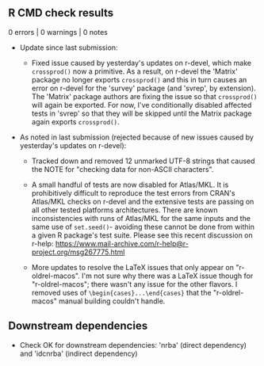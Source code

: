 ## R CMD check results

0 errors | 0 warnings | 0 notes

* Update since last submission: 

  * Fixed issue caused by yesterday's updates on r-devel, which make `crossprod()` now a primitive. As a result, on r-devel the 'Matrix' package no longer exports `crossprod()` and this in turn causes an error on r-devel for the 'survey' package (and 'svrep', by extension). The 'Matrix' package authors are fixing the issue so that `crossprod()` will again be exported. For now, I've conditionally disabled affected tests in 'svrep' so that they will be skipped until the Matrix package again exports `crossprod()`.

* As noted in last submission (rejected because of new issues caused by yesterday's updates on r-devel):

  * Tracked down and removed 12 unmarked UTF-8 strings that caused the NOTE for "checking data for non-ASCII characters".

  * A small handful of tests are now disabled for Atlas/MKL. It is prohibitively difficult to reproduce the test errors from CRAN's Atlas/MKL checks on r-devel and the extensive tests are passing on all other tested platforms architectures. There are known inconsistencies with runs of Atlas/MKL for the same inputs and the same use of `set.seed()`- avoiding these cannot be done from within a given R package's test suite. Please see this recent discussion on r-help: https://www.mail-archive.com/r-help@r-project.org/msg267775.html

  * More updates to resolve the LaTeX issues that only appear on "r-oldrel-macos". I'm not sure why there was a LaTeX issue though for "r-oldrel-macos"; there wasn't any issue for the other flavors. I removed uses of `\begin{cases}...\end{cases}` that the "r-oldrel-macos" manual building couldn't handle.


## Downstream dependencies

* Check OK for downstream dependencies: 'nrba' (direct dependency) and 'idcnrba' (indirect dependency)
